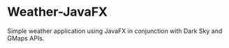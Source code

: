 # Weather-JavaFX
Simple weather application using JavaFX in conjunction with Dark Sky and GMaps APIs.
